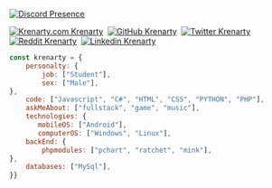 [![Discord Presence](https://lanyard-profile-readme.vercel.app/api/879740287801495572)](https://discord.com/users/879740287801495572)

[![Krenarty.com Krenarty](https://img.shields.io/badge/@krenartycom-000000?style=flat&logo=github&logoColor=white)](https://github.com/krenartycom)&nbsp;
[![GitHub Krenarty](https://img.shields.io/badge/@krenarty-ffffff?style=flat&logo=github&logoColor=black)](https://github.com/krenarty)&nbsp;
[![Twitter Krenarty](https://img.shields.io/badge/@krenarty-ffffff?style=flat&logo=twitter&logoColor=black)](https://twitter.com/krenarty)&nbsp;
[![Reddit Krenarty](https://img.shields.io/badge/@krenarty-ffffff?style=flat&logo=reddit&logoColor=black)](https://www.reddit.com/user/Krenarty/)&nbsp;
[![Linkedin Krenarty](https://img.shields.io/badge/@krenarty-ffffff?style=flat&logo=linkedin&logoColor=black)](https://www.linkedin.com/in/krenarty-kerim-6525b0241/)&nbsp;


```javascript
const krenarty = {
    personalty: {
        job: ["Student"],
        sex: ["Male"],
},               
    code: ["Javascript", "C#", "HTML", "CSS", "PYTHON", "PHP"],
    askMeAbout: ["fullstack", "game", "music"],
    technologies: {
       mobileOS: ["Android"],
       computerOS: ["Windows", "Linux"],
    backEnd: {
        phpmodules: ["pchart", "ratchet", "mink"],
},
    databases: ["MySql"],
}}
```

